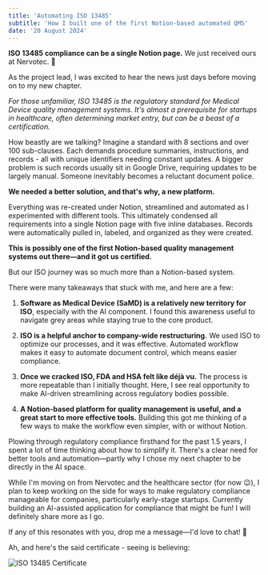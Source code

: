 ```yaml
---
title: 'Automating ISO 13485'
subtitle: 'How I built one of the first Notion-based automated QMS'
date: '20 August 2024'
---
```


**ISO 13485 compliance can be a single Notion page.**
We just received ours at Nervotec. 🎉

As the project lead, I was excited to hear the news just days before moving on to my new chapter.

*For those unfamiliar, ISO 13485 is the regulatory standard for Medical Device quality management systems. It's almost a prerequisite for startups in healthcare, often determining market entry, but can be a beast of a certification.*

How beastly are we talking? Imagine a standard with 8 sections and over 100 sub-clauses. Each demands procedure summaries, instructions, and records - all with unique identifiers needing constant updates. A bigger problem is such records usually sit in Google Drive, requiring updates to be largely manual. Someone inevitably becomes a reluctant document police.

**We needed a better solution, and that's why, a new platform.**

Everything was re-created under Notion, streamlined and automated as I experimented with different tools. This ultimately condensed all requirements into a single Notion page with five inline databases. Records were automatically pulled in, labeled, and organized as they were created.

**This is possibly one of the first Notion-based quality management systems out there—and it got us certified.**

But our ISO journey was so much more than a Notion-based system.

There were many takeaways that stuck with me, and here are a few:

1. **Software as Medical Device (SaMD) is a relatively new territory for ISO**, especially with the AI component. I found this awareness useful to navigate grey areas while staying true to the core product.

2. **ISO is a helpful anchor to company-wide restructuring.** We used ISO to optimize our processes, and it was effective. Automated workflow makes it easy to automate document control, which means easier compliance.

3. **Once we cracked ISO, FDA and HSA felt like déjà vu.** The process is more repeatable than I initially thought. Here, I see real opportunity to make AI-driven streamlining across regulatory bodies possible.

4. **A Notion-based platform for quality management is useful, and a great start to more effective tools.** Building this got me thinking of a few ways to make the workflow even simpler, with or without Notion.



Plowing through regulatory compliance firsthand for the past 1.5 years, I spent a lot of time thinking about how to simplify it. There's a clear need for better tools and automation—partly why I chose my next chapter to be directly in the AI space.

While I'm moving on from Nervotec and the healthcare sector (for now 😉), I plan to keep working on the side for ways to make regulatory compliance manageable for companies, particularly early-stage startups. Currently building an AI-assisted application for compliance that might be fun! I will definitely share more as I go.

If any of this resonates with you, drop me a message—I'd love to chat! 🙂

Ah, and here's the said certificate - seeing is believing:

![ISO 13485 Certificate](/Images/firstpost.png)

